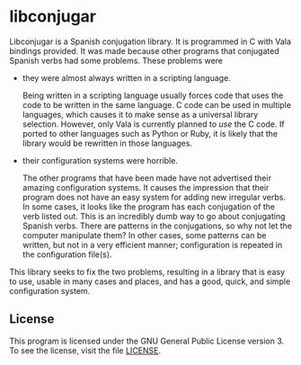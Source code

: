 libconjugar
===========

Libconjugar is a Spanish conjugation library.
It is programmed in C with Vala bindings provided.
It was made because other programs that conjugated Spanish verbs had some problems.
These problems were
* they were almost always written in a scripting language.

  Being written in a scripting language usually forces code that uses the code to be written in the same language.
  C code can be used in multiple languages, which causes it to make sense as a universal library selection.
  However, only Vala is currently planned to *use* the C code.
  If ported to other languages such as Python or Ruby, it is likely that the library would be rewritten in those languages.
* their configuration systems were horrible.

  The other programs that have been made have not advertised their amazing configuration systems.
  It causes the impression that their program does not have an easy system for adding new irregular verbs.
  In some cases, it looks like the program has each conjugation of the verb listed out.
  This is an incredibly dumb way to go about conjugating Spanish verbs.
  There are patterns in the conjugations, so why not let the computer manipulate them?
  In other cases, some patterns can be written, but not in a very efficient manner; configuration is repeated in the configuration file(s).

This library seeks to fix the two problems, resulting in a library that is easy to use, usable in many cases and places, and has a good, quick, and simple configuration system.

License
-------

This program is licensed under the GNU General Public License version 3.
To see the license, visit the file [LICENSE](LICENSE).
